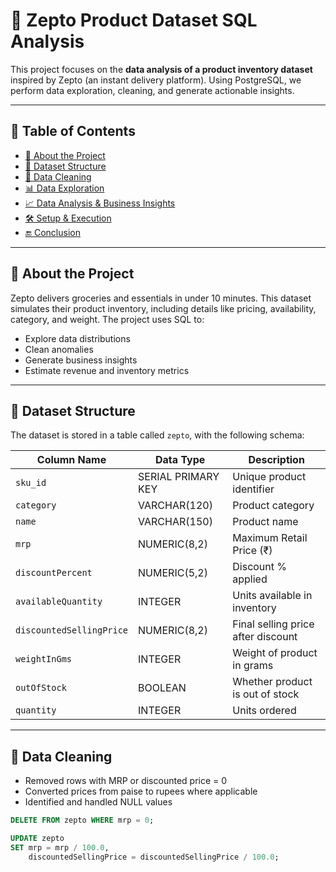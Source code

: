 # 🛒 Zepto Product Dataset SQL Analysis

This project focuses on the **data analysis of a product inventory dataset** inspired by Zepto (an instant delivery platform). Using PostgreSQL, we perform data exploration, cleaning, and generate actionable insights.

---

## 📁 Table of Contents

- [📌 About the Project](#-about-the-project)
- [🧾 Dataset Structure](#-dataset-structure)
- [🧹 Data Cleaning](#-data-cleaning)
- [📊 Data Exploration](#-data-exploration)
- [📈 Data Analysis & Business Insights](#-data-analysis--business-insights)
- [🛠️ Setup & Execution](#️-setup--execution)
- [🔚 Conclusion](#-conclusion)

---

## 📌 About the Project

Zepto delivers groceries and essentials in under 10 minutes. This dataset simulates their product inventory, including details like pricing, availability, category, and weight. The project uses SQL to:

- Explore data distributions
- Clean anomalies
- Generate business insights
- Estimate revenue and inventory metrics

---

## 🧾 Dataset Structure

The dataset is stored in a table called `zepto`, with the following schema:

| Column Name            | Data Type       | Description                          |
|------------------------|------------------|--------------------------------------|
| `sku_id`               | SERIAL PRIMARY KEY | Unique product identifier           |
| `category`             | VARCHAR(120)     | Product category                      |
| `name`                 | VARCHAR(150)     | Product name                          |
| `mrp`                  | NUMERIC(8,2)     | Maximum Retail Price (₹)              |
| `discountPercent`      | NUMERIC(5,2)     | Discount % applied                    |
| `availableQuantity`    | INTEGER          | Units available in inventory          |
| `discountedSellingPrice` | NUMERIC(8,2)  | Final selling price after discount    |
| `weightInGms`          | INTEGER          | Weight of product in grams            |
| `outOfStock`           | BOOLEAN          | Whether product is out of stock       |
| `quantity`             | INTEGER          | Units ordered                         |

---

## 🧹 Data Cleaning

- Removed rows with MRP or discounted price = 0
- Converted prices from paise to rupees where applicable
- Identified and handled NULL values

```sql
DELETE FROM zepto WHERE mrp = 0;

UPDATE zepto
SET mrp = mrp / 100.0,
    discountedSellingPrice = discountedSellingPrice / 100.0;
